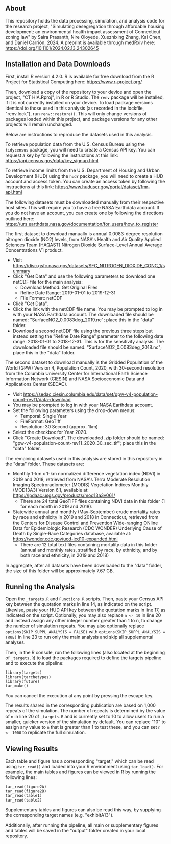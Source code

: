 ## About
This repository holds the data processing, simulation, and analysis code for the research project, "Simulating desegregation through affordable housing development: an environmental health impact assessment of Connecticut zoning law" by Saira Prasanth, Nire Oloyede, Xuezhixing Zhang, Kai Chen, and Daniel Carrión, 2024. A preprint is available through medRxiv here: https://doi.org/10.1101/2024.02.13.24302645

## Installation and Data Downloads
First, install R version 4.2.0. R is available for free download from the R Project for Statistical Computing here: https://www.r-project.org/

Then, download a copy of the repository to your device and open the project, "CT HIA.Rproj", in R or R Studio. The `renv` package will be installed, if it is not currently installed on your device. To load package versions identical to those used in this analysis (as recorded in the lockfile, "renv.lock"), run `renv::restore()`. This will only change versions of packages loaded within this project, and package versions for any other projects will remain unchanged.

Below are instructions to reproduce the datasets used in this analysis.

To retrieve population data from the U.S. Census Bureau using the `tidycensus` package, you will need to create a Census API key. You can request a key by following the instructions at this link: https://api.census.gov/data/key_signup.html

To retrieve income limits from the U.S. Department of Housing and Urban Development (HUD) using the `hudr` package, you will need to create a HUD account and access token. You can create an access token by following the instructions at this link: https://www.huduser.gov/portal/dataset/fmr-api.html

The following datasets must be downloaded manually from their respective host sites. This will require you to have a free NASA Earthdata account. If you do not have an account, you can create one by following the directions outlined here: https://urs.earthdata.nasa.gov/documentation/for_users/how_to_register 

The first dataset to download manually is annual 0.0083-degree resolution nitrogen dioxide (NO2) levels, from NASA's Health and Air Quality Applied Sciences Team (HAQAST) Nitrogen Dioxide Surface-Level Annual Average Concentrations V1 product.

+ Visit https://disc.gsfc.nasa.gov/datasets/SFC_NITROGEN_DIOXIDE_CONC_1/summary
+ Click "Get Data" and use the following parameters to download one netCDF file for the main analysis:
    - Download Method: Get Original Files
    - Refine Date Range: 2019-01-01 to 2019-12-31
    - File Format: netCDF
+ Click "Get Data". 
+ Click the link with the netCDF file name. You may be prompted to log in with your NASA Earthdata account. The downloaded file should be named: "SurfaceNO2_0.0083deg_2019.nc"; place this in the "data" folder.
+ Download a second netCDF file using the previous three steps but instead setting the "Refine Date Range" parameter to the following date range: 2018-01-01 to 2018-12-31. This is for the sensitivity analysis. The downloaded file should be named: "SurfaceNO2_0.0083deg_2018.nc"; place this in the "data" folder.

The second dataset to download manually is the Gridded Population of the World (GPW) Version 4, Population Count, 2020, with 30-second resolution from the Columbia University Center for International Earth Science Information Network (CIESIN) and NASA Socioeconomic Data and Applications Center (SEDAC).

+ Visit https://sedac.ciesin.columbia.edu/data/set/gpw-v4-population-count-rev11/data-download
+ You may be prompted to log in with your NASA Earthdata account.
+ Set the following parameters using the drop-down menus:
    - Temporal: Single Year
    - FileFormat: GeoTiff
    - Resolution: 30 Second (approx. 1km)
+ Select the checkbox for Year 2020.
+ Click "Create Download". The downloaded .zip folder should be named: "gpw-v4-population-count-rev11_2020_30_sec_tif"; place this in the "data" folder.

The remaining datasets used in this analysis are stored in this repository in the "data" folder. These datasets are:
+ Monthly 1-km x 1-km normalized difference vegetation index (NDVI) in 2019 and 2018, retrieved from NASA's Terra Moderate Resolution Imaging Spectroradiometer (MODIS) Vegetation Indices Monthly (MOD13A3) Version 6.1, available at: https://lpdaac.usgs.gov/products/mod13a3v061/
    - There are 24 total GeoTIFF files containing NDVI data in this folder (1 for each month in 2019 and 2018).
+ Statewide annual and monthly (May-September) crude mortality rates by race and ethnicity in 2019 and 2018 in Connecticut, retrieved from the Centers for Disease Control and Prevention Wide-ranging ONline Data for Epidemiologic Research (CDC WONDER) Underlying Cause of Death by Single-Race Categories database, available at: https://wonder.cdc.gov/ucd-icd10-expanded.html
    - There are 12 total text files containing mortality data in this folder (annual and monthly rates, stratified by race, by ethnicity, and by both race and ethnicity, in 2019 and 2018)
    
In aggregate, after all datasets have been downloaded to the "data" folder, the size of this folder will be approximately 7.67 GB.

## Running the Analysis
Open the `_targets.R` and `Functions.R` scripts. Then, paste your Census API key between the quotation marks in line 14, as indicated on the script. Likewise, paste your HUD API key between the quotation marks in line 17, as indicated on the script. Optionally, you may also replace `n <- 10` in line 20 and instead assign any other integer number greater than 1 to n, to change the number of simulation repeats. You may also optionally replace `options(SKIP_SUPPL_ANALYSIS = FALSE)` with `options(SKIP_SUPPL_ANALYSIS = TRUE)` in line 23 to run only the main analysis and skip all supplemental analyses.

Then, in the R console, run the following lines (also located at the beginning of `_targets.R`) to load the packages required to define the targets pipeline and to execute the pipeline:
```
library(targets)
library(tarchetypes)
library(future)
tar_make()
```
You can cancel the execution at any point by pressing the escape key.

The results shared in the corresponding publication are based on 1,000 repeats of the simulation. The number of repeats is determined by the value of `n` in line 20 of `_targets.R` and is currently set to 10 to allow users to run a smaller, quicker version of the simulation by default. You can replace "10" to assign any value to `n` that is greater than 1 to test these, and you can set `n <- 1000` to replicate the full simulation.

## Viewing Results

Each table and figure has a corresponding "target," which can be read using `tar_read()` and loaded into your R environment using `tar_load()`. For example, the main tables and figures can be viewed in R by running the following lines:
```
tar_read(figure2A)
tar_read(figure2B)
tar_read(table1)
tar_read(table2)
```
Supplementary tables and figures can also be read this way, by supplying the corresponding target names (e.g. "exhibitA13").

Additionally, after running the pipeline, all main or supplementary figures and tables will be saved in the "output" folder created in your local repository.
